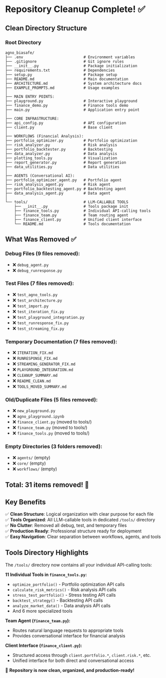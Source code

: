 # Repository Cleanup Complete! ✅

## Clean Directory Structure

### Root Directory
```
agno_biasafe/
├── .env                           # Environment variables
├── .gitignore                     # Git ignore rules
├── __init__.py                    # Package initialization
├── requirements.txt               # Dependencies
├── setup.py                       # Package setup
├── README.md                      # Main documentation
├── ARCHITECTURE.md                # System architecture docs
├── EXAMPLE_PROMPTS.md             # Usage examples
│
├── MAIN ENTRY POINTS:
├── playground.py                  # Interactive playground
├── finance_demo.py                # Finance tools demo
├── main.py                        # Application entry point
│
├── CORE INFRASTRUCTURE:
├── api_config.py                  # API configuration
├── client.py                      # Base client
│
├── WORKFLOWS (Financial Analysis):
├── portfolio_optimizer.py         # Portfolio optimization
├── risk_analyzer.py               # Risk analysis
├── portfolio_backtester.py        # Backtesting
├── data_analyzer.py               # Data analysis
├── plotting_tools.py              # Visualization
├── report_generator.py            # Report generation
├── data_utilities.py              # Data utilities
│
├── AGENTS (Conversational AI):
├── portfolio_optimizer_agent.py   # Portfolio agent
├── risk_analysis_agent.py         # Risk agent
├── portfolio_backtesting_agent.py # Backtesting agent
├── data_analysis_agent.py         # Data agent
│
└── tools/                         # LLM-CALLABLE TOOLS
    ├── __init__.py                # Tools package init
    ├── finance_tools.py           # Individual API-calling tools
    ├── finance_team.py            # Team routing agent
    ├── finance_client.py          # Unified client interface
    └── README.md                  # Tools documentation
```

## What Was Removed ✅

### Debug Files (9 files removed):
- ❌ `debug_agent.py`
- ❌ `debug_runresponse.py`

### Test Files (7 files removed):
- ❌ `test_agno_tools.py`
- ❌ `test_architecture.py`
- ❌ `test_import.py`
- ❌ `test_iteration_fix.py`
- ❌ `test_playground_integration.py`
- ❌ `test_runresponse_fix.py`
- ❌ `test_streaming_fix.py`

### Temporary Documentation (7 files removed):
- ❌ `ITERATION_FIX.md`
- ❌ `RUNRESPONSE_FIX.md`
- ❌ `STREAMING_GENERATOR_FIX.md`
- ❌ `PLAYGROUND_INTEGRATION.md`
- ❌ `CLEANUP_SUMMARY.md`
- ❌ `README_CLEAN.md`
- ❌ `TOOLS_MOVED_SUMMARY.md`

### Old/Duplicate Files (5 files removed):
- ❌ `new_playground.py`
- ❌ `agno_playground.ipynb`
- ❌ `finance_client.py` (moved to tools/)
- ❌ `finance_team.py` (moved to tools/)
- ❌ `finance_tools.py` (moved to tools/)

### Empty Directories (3 folders removed):
- ❌ `agents/` (empty)
- ❌ `core/` (empty)
- ❌ `workflows/` (empty)

## Total: 31 items removed! 🧹

## Key Benefits

✅ **Clean Structure**: Logical organization with clear purpose for each file  
✅ **Tools Organized**: All LLM-callable tools in dedicated `/tools/` directory  
✅ **No Clutter**: Removed all debug, test, and temporary files  
✅ **Production Ready**: Professional structure ready for deployment  
✅ **Easy Navigation**: Clear separation between workflows, agents, and tools  

## Tools Directory Highlights

The `/tools/` directory now contains all your individual API-calling tools:

**11 Individual Tools in `finance_tools.py`:**
- `optimize_portfolio()` - Portfolio optimization API calls
- `calculate_risk_metrics()` - Risk analysis API calls
- `stress_test_portfolio()` - Stress testing API calls
- `backtest_strategy()` - Backtesting API calls
- `analyze_market_data()` - Data analysis API calls
- And 6 more specialized tools

**Team Agent (`finance_team.py`):**
- Routes natural language requests to appropriate tools
- Provides conversational interface for financial analysis

**Client Interface (`finance_client.py`):**
- Structured access through `client.portfolio.*`, `client.risk.*`, etc.
- Unified interface for both direct and conversational access

🎯 **Repository is now clean, organized, and production-ready!**
